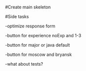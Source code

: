 #Create main skeleton

#Side tasks

-optimize response form

-button for experience noExp and 1-3

-button for major or java default

-button for moscow and bryansk

-what about tests?